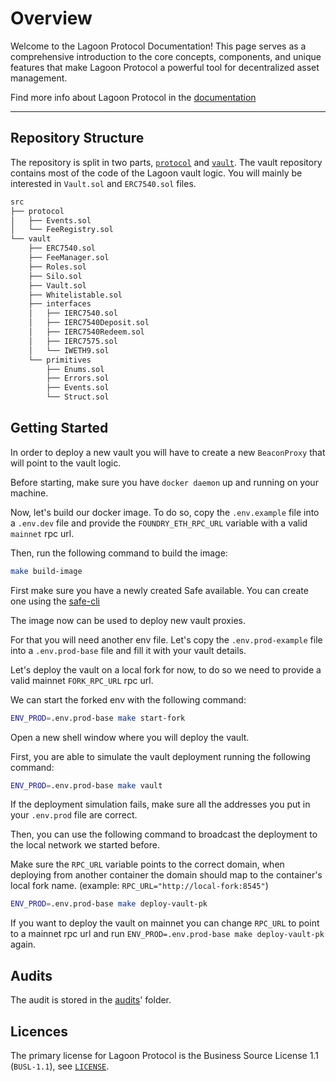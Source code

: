 # Overview

Welcome to the Lagoon Protocol Documentation! This page serves as a comprehensive introduction to the core concepts, components, and unique features that make Lagoon Protocol a powerful tool for decentralized asset management.

Find more info about Lagoon Protocol in the [documentation](https://docs.lagoon.finance/)

---

## Repository Structure

The repository is split in two parts, [`protocol`]('./protocol') and [`vault`]('./vault'). The vault repository contains most of the code of the Lagoon vault logic. You will mainly be interested in `Vault.sol` and `ERC7540.sol` files.

```bash
src
├── protocol
│   ├── Events.sol
│   └── FeeRegistry.sol
└── vault
    ├── ERC7540.sol
    ├── FeeManager.sol
    ├── Roles.sol
    ├── Silo.sol
    ├── Vault.sol
    ├── Whitelistable.sol
    ├── interfaces
    │   ├── IERC7540.sol
    │   ├── IERC7540Deposit.sol
    │   ├── IERC7540Redeem.sol
    │   ├── IERC7575.sol
    │   └── IWETH9.sol
    └── primitives
        ├── Enums.sol
        ├── Errors.sol
        ├── Events.sol
        └── Struct.sol
```

## Getting Started

In order to deploy a new vault you will have to create a new `BeaconProxy` that will point to the vault logic.

Before starting, make sure you have `docker daemon` up and running on your machine.

Now, let's build our docker image. To do so, copy the `.env.example` file into a `.env.dev` file and provide the `FOUNDRY_ETH_RPC_URL` variable with a valid `mainnet` rpc url.

Then, run the following command to build the image:

```bash
make build-image
```

First make sure you have a newly created Safe available. You can create one using the [safe-cli](https://github.com/safe-global/safe-cli)

The image now can be used to deploy new vault proxies.

For that you will need another env file. Let's copy the `.env.prod-example` file into a `.env.prod-base` file and fill it with your vault details.

Let's deploy the vault on a local fork for now, to do so we need to provide a valid mainnet `FORK_RPC_URL` rpc url.

We can start the forked env with the following command:

```bash
ENV_PROD=.env.prod-base make start-fork
```

Open a new shell window where you will deploy the vault.

First, you are able to simulate the vault deployment running the following command:

```bash
ENV_PROD=.env.prod-base make vault
```

If the deployment simulation fails, make sure all the addresses you put in your `.env.prod` file are correct.

Then, you can use the following command to broadcast the deployment to the local network we started before.

Make sure the `RPC_URL` variable points to the correct domain, when deploying from another container the domain should map to the container's local fork name. (example: `RPC_URL="http://local-fork:8545"`)

```bash
ENV_PROD=.env.prod-base make deploy-vault-pk
```

If you want to deploy the vault on mainnet you can change `RPC_URL` to point to a mainnet rpc url and run `ENV_PROD=.env.prod-base make deploy-vault-pk` again.

## Audits

The audit is stored in the [audits](./audits/)' folder.

## Licences

The primary license for Lagoon Protocol is the Business Source License 1.1 (`BUSL-1.1`), see [`LICENSE`](./LICENSE).
